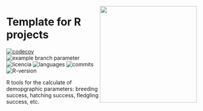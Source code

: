 <a href="https://www.islas.org.mx"><img src="https://www.islas.org.mx/img/logo.svg" align="right" width="256" /></a>

# Template for R projects
[![codecov](https://codecov.io/gh/IslasGECI/demographic_parameters/graph/badge.svg?token=wyxnwZypMA)](https://codecov.io/gh/IslasGECI/demographic_parameters)
![example branch
parameter](https://github.com/IslasGECI/demographic_parameters/actions/workflows/actions.yml/badge.svg)
![licencia](https://img.shields.io/github/license/IslasGECI/demographic_parameters)
![languages](https://img.shields.io/github/languages/top/IslasGECI/demographic_parameters)
![commits](https://img.shields.io/github/commit-activity/y/IslasGECI/demographic_parameters)
![R-version](https://img.shields.io/github/r-package/v/IslasGECI/demographic_parameters)

R tools for the calculate of demopgraphic parameters: breeding success, hatching success, fledgling success, etc.
